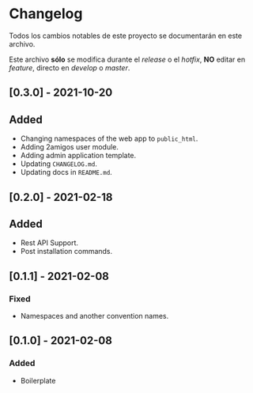 # Changelog

Todos los cambios notables de este proyecto se documentarán en este archivo.

Este archivo **sólo** se modifica durante el _release_ o el _hotfix_, **NO** editar en _feature_, directo en _develop_ o _master_.

## [0.3.0] - 2021-10-20

## Added

- Changing namespaces of the web app to `public_html`.
- Adding 2amigos user module.
- Adding admin application template.
- Updating `CHANGELOG.md`.
- Updating docs in `README.md`.

## [0.2.0] - 2021-02-18

## Added

- Rest API Support.
- Post installation commands.

## [0.1.1] - 2021-02-08

### Fixed

- Namespaces and another convention names.

## [0.1.0] - 2021-02-08

### Added

- Boilerplate